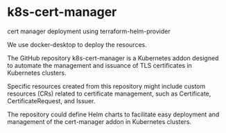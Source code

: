 # k8s-cert-manager
cert manager deployment using terraform-helm-provider

We use docker-desktop to deploy the resources.

The GitHub repository k8s-cert-manager is a Kubernetes addon designed to automate the management and issuance of TLS certificates in Kubernetes clusters.

Specific resources created from this repository might include custom resources (CRs) related to certificate management, such as Certificate, CertificateRequest, and Issuer.

The repository could define Helm charts to facilitate easy deployment and management of the cert-manager addon in Kubernetes clusters.


